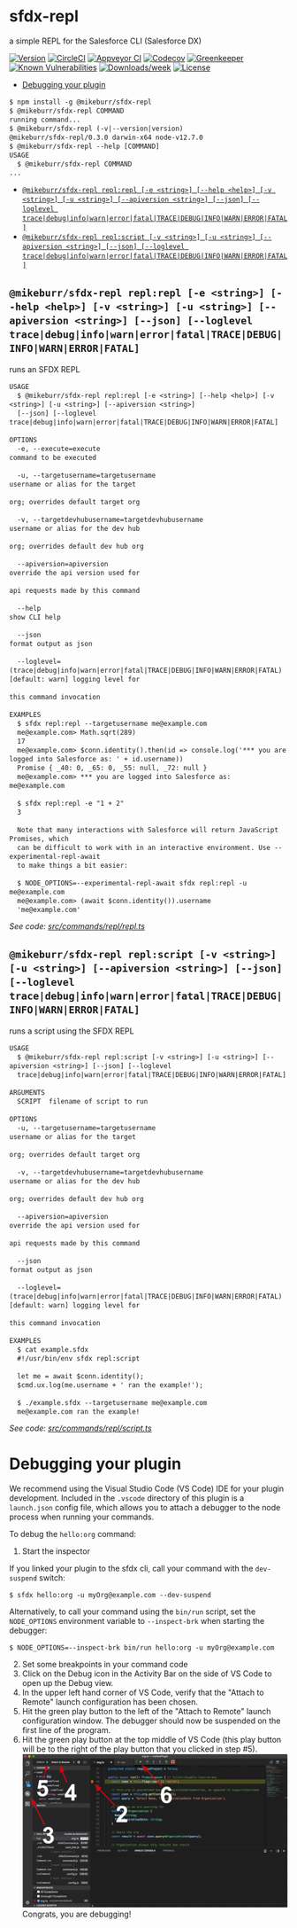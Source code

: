 sfdx-repl
=========

a simple REPL for the Salesforce CLI (Salesforce DX)

[![Version](https://img.shields.io/npm/v/sfdx-repl.svg)](https://npmjs.org/package/sfdx-repl)
[![CircleCI](https://circleci.com/gh/mburr-salesforce/sfdx-repl/tree/master.svg?style=shield)](https://circleci.com/gh/mburr-salesforce/sfdx-repl/tree/master)
[![Appveyor CI](https://ci.appveyor.com/api/projects/status/github/mburr-salesforce/sfdx-repl?branch=master&svg=true)](https://ci.appveyor.com/project/heroku/sfdx-repl/branch/master)
[![Codecov](https://codecov.io/gh/mburr-salesforce/sfdx-repl/branch/master/graph/badge.svg)](https://codecov.io/gh/mburr-salesforce/sfdx-repl)
[![Greenkeeper](https://badges.greenkeeper.io/mburr-salesforce/sfdx-repl.svg)](https://greenkeeper.io/)
[![Known Vulnerabilities](https://snyk.io/test/github/mburr-salesforce/sfdx-repl/badge.svg)](https://snyk.io/test/github/mburr-salesforce/sfdx-repl)
[![Downloads/week](https://img.shields.io/npm/dw/sfdx-repl.svg)](https://npmjs.org/package/sfdx-repl)
[![License](https://img.shields.io/npm/l/sfdx-repl.svg)](https://github.com/mburr-salesforce/sfdx-repl/blob/master/package.json)

<!-- toc -->
* [Debugging your plugin](#debugging-your-plugin)
<!-- tocstop -->
<!-- install -->
<!-- usage -->
```sh-session
$ npm install -g @mikeburr/sfdx-repl
$ @mikeburr/sfdx-repl COMMAND
running command...
$ @mikeburr/sfdx-repl (-v|--version|version)
@mikeburr/sfdx-repl/0.3.0 darwin-x64 node-v12.7.0
$ @mikeburr/sfdx-repl --help [COMMAND]
USAGE
  $ @mikeburr/sfdx-repl COMMAND
...
```
<!-- usagestop -->
<!-- commands -->
* [`@mikeburr/sfdx-repl repl:repl [-e <string>] [--help <help>] [-v <string>] [-u <string>] [--apiversion <string>] [--json] [--loglevel trace|debug|info|warn|error|fatal|TRACE|DEBUG|INFO|WARN|ERROR|FATAL]`](#mikeburrsfdx-repl-replrepl--e-string---help-help--v-string--u-string---apiversion-string---json---loglevel-tracedebuginfowarnerrorfataltracedebuginfowarnerrorfatal)
* [`@mikeburr/sfdx-repl repl:script [-v <string>] [-u <string>] [--apiversion <string>] [--json] [--loglevel trace|debug|info|warn|error|fatal|TRACE|DEBUG|INFO|WARN|ERROR|FATAL]`](#mikeburrsfdx-repl-replscript--v-string--u-string---apiversion-string---json---loglevel-tracedebuginfowarnerrorfataltracedebuginfowarnerrorfatal)

## `@mikeburr/sfdx-repl repl:repl [-e <string>] [--help <help>] [-v <string>] [-u <string>] [--apiversion <string>] [--json] [--loglevel trace|debug|info|warn|error|fatal|TRACE|DEBUG|INFO|WARN|ERROR|FATAL]`

runs an SFDX REPL

```
USAGE
  $ @mikeburr/sfdx-repl repl:repl [-e <string>] [--help <help>] [-v <string>] [-u <string>] [--apiversion <string>] 
  [--json] [--loglevel trace|debug|info|warn|error|fatal|TRACE|DEBUG|INFO|WARN|ERROR|FATAL]

OPTIONS
  -e, --execute=execute                                                             command to be executed

  -u, --targetusername=targetusername                                               username or alias for the target
                                                                                    org; overrides default target org

  -v, --targetdevhubusername=targetdevhubusername                                   username or alias for the dev hub
                                                                                    org; overrides default dev hub org

  --apiversion=apiversion                                                           override the api version used for
                                                                                    api requests made by this command

  --help                                                                            show CLI help

  --json                                                                            format output as json

  --loglevel=(trace|debug|info|warn|error|fatal|TRACE|DEBUG|INFO|WARN|ERROR|FATAL)  [default: warn] logging level for
                                                                                    this command invocation

EXAMPLES
  $ sfdx repl:repl --targetusername me@example.com
  me@example.com> Math.sqrt(289)
  17
  me@example.com> $conn.identity().then(id => console.log('*** you are logged into Salesforce as: ' + id.username))
  Promise { _40: 0, _65: 0, _55: null, _72: null }
  me@example.com> *** you are logged into Salesforce as: me@example.com

  $ sfdx repl:repl -e "1 + 2"
  3

  Note that many interactions with Salesforce will return JavaScript Promises, which
  can be difficult to work with in an interactive environment. Use --experimental-repl-await
  to make things a bit easier:

  $ NODE_OPTIONS=--experimental-repl-await sfdx repl:repl -u me@example.com
  me@example.com> (await $conn.identity()).username
  'me@example.com'
```

_See code: [src/commands/repl/repl.ts](https://github.com/mburr-salesforce/sfdx-repl/blob/v0.3.0/src/commands/repl/repl.ts)_

## `@mikeburr/sfdx-repl repl:script [-v <string>] [-u <string>] [--apiversion <string>] [--json] [--loglevel trace|debug|info|warn|error|fatal|TRACE|DEBUG|INFO|WARN|ERROR|FATAL]`

runs a script using the SFDX REPL

```
USAGE
  $ @mikeburr/sfdx-repl repl:script [-v <string>] [-u <string>] [--apiversion <string>] [--json] [--loglevel 
  trace|debug|info|warn|error|fatal|TRACE|DEBUG|INFO|WARN|ERROR|FATAL]

ARGUMENTS
  SCRIPT  filename of script to run

OPTIONS
  -u, --targetusername=targetusername                                               username or alias for the target
                                                                                    org; overrides default target org

  -v, --targetdevhubusername=targetdevhubusername                                   username or alias for the dev hub
                                                                                    org; overrides default dev hub org

  --apiversion=apiversion                                                           override the api version used for
                                                                                    api requests made by this command

  --json                                                                            format output as json

  --loglevel=(trace|debug|info|warn|error|fatal|TRACE|DEBUG|INFO|WARN|ERROR|FATAL)  [default: warn] logging level for
                                                                                    this command invocation

EXAMPLES
  $ cat example.sfdx
  #!/usr/bin/env sfdx repl:script

  let me = await $conn.identity();
  $cmd.ux.log(me.username + ' ran the example!');

  $ ./example.sfdx --targetusername me@example.com
  me@example.com ran the example!
```

_See code: [src/commands/repl/script.ts](https://github.com/mburr-salesforce/sfdx-repl/blob/v0.3.0/src/commands/repl/script.ts)_
<!-- commandsstop -->
<!-- debugging-your-plugin -->
# Debugging your plugin
We recommend using the Visual Studio Code (VS Code) IDE for your plugin development. Included in the `.vscode` directory of this plugin is a `launch.json` config file, which allows you to attach a debugger to the node process when running your commands.

To debug the `hello:org` command: 
1. Start the inspector
  
If you linked your plugin to the sfdx cli, call your command with the `dev-suspend` switch: 
```sh-session
$ sfdx hello:org -u myOrg@example.com --dev-suspend
```
  
Alternatively, to call your command using the `bin/run` script, set the `NODE_OPTIONS` environment variable to `--inspect-brk` when starting the debugger:
```sh-session
$ NODE_OPTIONS=--inspect-brk bin/run hello:org -u myOrg@example.com
```

2. Set some breakpoints in your command code
3. Click on the Debug icon in the Activity Bar on the side of VS Code to open up the Debug view.
4. In the upper left hand corner of VS Code, verify that the "Attach to Remote" launch configuration has been chosen.
5. Hit the green play button to the left of the "Attach to Remote" launch configuration window. The debugger should now be suspended on the first line of the program. 
6. Hit the green play button at the top middle of VS Code (this play button will be to the right of the play button that you clicked in step #5).
<br><img src=".images/vscodeScreenshot.png" width="480" height="278"><br>
Congrats, you are debugging!
